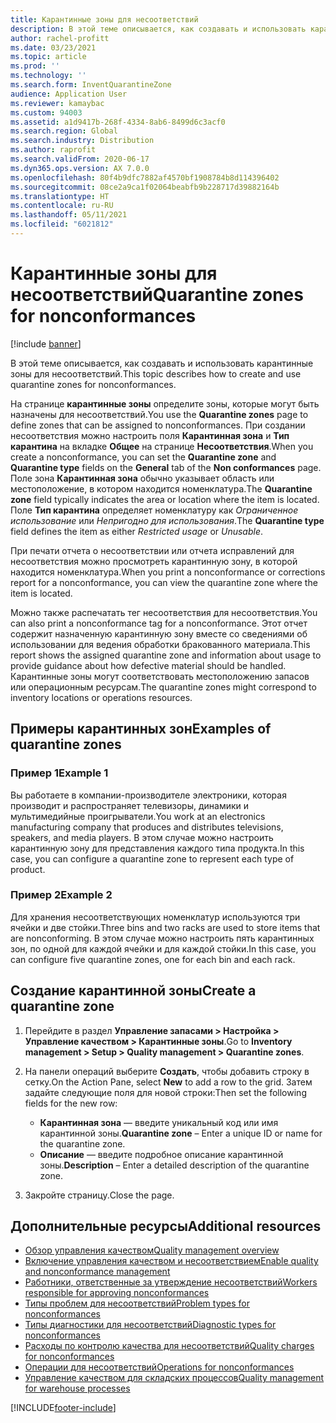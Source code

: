 ```yaml
---
title: Карантинные зоны для несоответствий
description: В этой теме описывается, как создавать и использовать карантинные зоны для несоответствий.
author: rachel-profitt
ms.date: 03/23/2021
ms.topic: article
ms.prod: ''
ms.technology: ''
ms.search.form: InventQuarantineZone
audience: Application User
ms.reviewer: kamaybac
ms.custom: 94003
ms.assetid: a1d9417b-268f-4334-8ab6-8499d6c3acf0
ms.search.region: Global
ms.search.industry: Distribution
ms.author: raprofit
ms.search.validFrom: 2020-06-17
ms.dyn365.ops.version: AX 7.0.0
ms.openlocfilehash: 80f4b9dfc7882af4570bf1908784b8d114396402
ms.sourcegitcommit: 08ce2a9ca1f02064beabfb9b228717d39882164b
ms.translationtype: HT
ms.contentlocale: ru-RU
ms.lasthandoff: 05/11/2021
ms.locfileid: "6021812"
---
```

# <a name="quarantine-zones-for-nonconformances"></a><span data-ttu-id="be02a-103">Карантинные зоны для несоответствий</span><span class="sxs-lookup"><span data-stu-id="be02a-103">Quarantine zones for nonconformances</span></span>

[!include [banner](../includes/banner.md)]

<span data-ttu-id="be02a-104">В этой теме описывается, как создавать и использовать карантинные зоны для несоответствий.</span><span class="sxs-lookup"><span data-stu-id="be02a-104">This topic describes how to create and use quarantine zones for nonconformances.</span></span>

<span data-ttu-id="be02a-105">На странице **карантинные зоны** определите зоны, которые могут быть назначены для несоответствий.</span><span class="sxs-lookup"><span data-stu-id="be02a-105">You use the **Quarantine zones** page to define zones that can be assigned to nonconformances.</span></span> <span data-ttu-id="be02a-106">При создании несоответствия можно настроить поля **Карантинная зона** и **Тип карантина** на вкладке **Общее** на странице **Несоответствия**.</span><span class="sxs-lookup"><span data-stu-id="be02a-106">When you create a nonconformance, you can set the **Quarantine zone** and **Quarantine type** fields on the **General** tab of the **Non conformances** page.</span></span> <span data-ttu-id="be02a-107">Поле зона **Карантинная зона** обычно указывает область или местоположение, в котором находится номенклатура.</span><span class="sxs-lookup"><span data-stu-id="be02a-107">The **Quarantine zone** field typically indicates the area or location where the item is located.</span></span> <span data-ttu-id="be02a-108">Поле **Тип карантина** определяет номенклатуру как *Ограниченное использование* или *Непригодно для использования*.</span><span class="sxs-lookup"><span data-stu-id="be02a-108">The **Quarantine type** field defines the item as either *Restricted usage* or *Unusable*.</span></span>

<span data-ttu-id="be02a-109">При печати отчета о несоответствии или отчета исправлений для несоответствия можно просмотреть карантинную зону, в которой находится номенклатура.</span><span class="sxs-lookup"><span data-stu-id="be02a-109">When you print a nonconformance or corrections report for a nonconformance, you can view the quarantine zone where the item is located.</span></span>

<span data-ttu-id="be02a-110">Можно также распечатать тег несоответствия для несоответствия.</span><span class="sxs-lookup"><span data-stu-id="be02a-110">You can also print a nonconformance tag for a nonconformance.</span></span> <span data-ttu-id="be02a-111">Этот отчет содержит назначенную карантинную зону вместе со сведениями об использовании для ведения обработки бракованного материала.</span><span class="sxs-lookup"><span data-stu-id="be02a-111">This report shows the assigned quarantine zone and information about usage to provide guidance about how defective material should be handled.</span></span> <span data-ttu-id="be02a-112">Карантинные зоны могут соответствовать местоположению запасов или операционным ресурсам.</span><span class="sxs-lookup"><span data-stu-id="be02a-112">The quarantine zones might correspond to inventory locations or operations resources.</span></span>

## <a name="examples-of-quarantine-zones"></a><span data-ttu-id="be02a-113">Примеры карантинных зон</span><span class="sxs-lookup"><span data-stu-id="be02a-113">Examples of quarantine zones</span></span>

### <a name="example-1"></a><span data-ttu-id="be02a-114">Пример 1</span><span class="sxs-lookup"><span data-stu-id="be02a-114">Example 1</span></span>

<span data-ttu-id="be02a-115">Вы работаете в компании-производителе электроники, которая производит и распространяет телевизоры, динамики и мультимедийные проигрыватели.</span><span class="sxs-lookup"><span data-stu-id="be02a-115">You work at an electronics manufacturing company that produces and distributes televisions, speakers, and media players.</span></span> <span data-ttu-id="be02a-116">В этом случае можно настроить карантинную зону для представления каждого типа продукта.</span><span class="sxs-lookup"><span data-stu-id="be02a-116">In this case, you can configure a quarantine zone to represent each type of product.</span></span>

### <a name="example-2"></a><span data-ttu-id="be02a-117">Пример 2</span><span class="sxs-lookup"><span data-stu-id="be02a-117">Example 2</span></span>

<span data-ttu-id="be02a-118">Для хранения несоответствующих номенклатур используются три ячейки и две стойки.</span><span class="sxs-lookup"><span data-stu-id="be02a-118">Three bins and two racks are used to store items that are nonconforming.</span></span> <span data-ttu-id="be02a-119">В этом случае можно настроить пять карантинных зон, по одной для каждой ячейки и для каждой стойки.</span><span class="sxs-lookup"><span data-stu-id="be02a-119">In this case, you can configure five quarantine zones, one for each bin and each rack.</span></span>

## <a name="create-a-quarantine-zone"></a><span data-ttu-id="be02a-120">Создание карантинной зоны</span><span class="sxs-lookup"><span data-stu-id="be02a-120">Create a quarantine zone</span></span>

1. <span data-ttu-id="be02a-121">Перейдите в раздел **Управление запасами \> Настройка \> Управление качеством \> Карантинные зоны**.</span><span class="sxs-lookup"><span data-stu-id="be02a-121">Go to **Inventory management \> Setup \> Quality management \> Quarantine zones**.</span></span>
1. <span data-ttu-id="be02a-122">На панели операций выберите **Создать**, чтобы добавить строку в сетку.</span><span class="sxs-lookup"><span data-stu-id="be02a-122">On the Action Pane, select **New** to add a row to the grid.</span></span> <span data-ttu-id="be02a-123">Затем задайте следующие поля для новой строки:</span><span class="sxs-lookup"><span data-stu-id="be02a-123">Then set the following fields for the new row:</span></span>

    - <span data-ttu-id="be02a-124">**Карантинная зона** — введите уникальный код или имя карантинной зоны.</span><span class="sxs-lookup"><span data-stu-id="be02a-124">**Quarantine zone** – Enter a unique ID or name for the quarantine zone.</span></span>
    - <span data-ttu-id="be02a-125">**Описание** — введите подробное описание карантинной зоны.</span><span class="sxs-lookup"><span data-stu-id="be02a-125">**Description** – Enter a detailed description of the quarantine zone.</span></span>

1. <span data-ttu-id="be02a-126">Закройте страницу.</span><span class="sxs-lookup"><span data-stu-id="be02a-126">Close the page.</span></span>

## <a name="additional-resources"></a><span data-ttu-id="be02a-127">Дополнительные ресурсы</span><span class="sxs-lookup"><span data-stu-id="be02a-127">Additional resources</span></span>

- [<span data-ttu-id="be02a-128">Обзор управления качеством</span><span class="sxs-lookup"><span data-stu-id="be02a-128">Quality management overview</span></span>](quality-management-processes.md)
- [<span data-ttu-id="be02a-129">Включение управления качеством и несоответствием</span><span class="sxs-lookup"><span data-stu-id="be02a-129">Enable quality and nonconformance management</span></span>](enable-quality-management.md)
- [<span data-ttu-id="be02a-130">Работники, ответственные за утверждение несоответствий</span><span class="sxs-lookup"><span data-stu-id="be02a-130">Workers responsible for approving nonconformances</span></span>](quality-responsible-workers.md)
- [<span data-ttu-id="be02a-131">Типы проблем для несоответствий</span><span class="sxs-lookup"><span data-stu-id="be02a-131">Problem types for nonconformances</span></span>](quality-quarantine-zones.md)
- [<span data-ttu-id="be02a-132">Типы диагностики для несоответствий</span><span class="sxs-lookup"><span data-stu-id="be02a-132">Diagnostic types for nonconformances</span></span>](quality-diagnostic-types.md)
- [<span data-ttu-id="be02a-133">Расходы по контролю качества для несоответствий</span><span class="sxs-lookup"><span data-stu-id="be02a-133">Quality charges for nonconformances</span></span>](quality-charges.md)
- [<span data-ttu-id="be02a-134">Операции для несоответствий</span><span class="sxs-lookup"><span data-stu-id="be02a-134">Operations for nonconformances</span></span>](quality-operations.md)
- [<span data-ttu-id="be02a-135">Управление качеством для складских процессов</span><span class="sxs-lookup"><span data-stu-id="be02a-135">Quality management for warehouse processes</span></span>](quality-management-for-warehouses-processes.md)

[!INCLUDE[footer-include](../../includes/footer-banner.md)]
